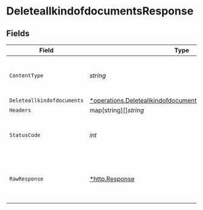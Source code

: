 # DeleteallkindofdocumentsResponse


## Fields

| Field                                                                                                                                              | Type                                                                                                                                               | Required                                                                                                                                           | Description                                                                                                                                        |
| -------------------------------------------------------------------------------------------------------------------------------------------------- | -------------------------------------------------------------------------------------------------------------------------------------------------- | -------------------------------------------------------------------------------------------------------------------------------------------------- | -------------------------------------------------------------------------------------------------------------------------------------------------- |
| `ContentType`                                                                                                                                      | *string*                                                                                                                                           | :heavy_check_mark:                                                                                                                                 | HTTP response content type for this operation                                                                                                      |
| `Deleteallkindofdocuments`                                                                                                                         | [*operations.DeleteallkindofdocumentsDeleteallkindofdocuments](../../../pkg/models/operations/deleteallkindofdocumentsdeleteallkindofdocuments.md) | :heavy_minus_sign:                                                                                                                                 | OK                                                                                                                                                 |
| `Headers`                                                                                                                                          | map[string][]*string*                                                                                                                              | :heavy_minus_sign:                                                                                                                                 | N/A                                                                                                                                                |
| `StatusCode`                                                                                                                                       | *int*                                                                                                                                              | :heavy_check_mark:                                                                                                                                 | HTTP response status code for this operation                                                                                                       |
| `RawResponse`                                                                                                                                      | [*http.Response](https://pkg.go.dev/net/http#Response)                                                                                             | :heavy_minus_sign:                                                                                                                                 | Raw HTTP response; suitable for custom response parsing                                                                                            |